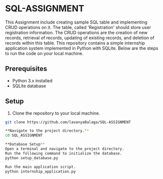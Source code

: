 # SQL-ASSIGNMENT
This Assignment include creating sample SQL table and implementing CRUD operations on it. The table, called 'Registration' should store user registration information. The CRUD operations are the creation of new records, retrieval of records, updating of existing records, and deletion of records within this table.
This repository contains a simple internship application system implemented in Python with SQLite. Below are the steps to run the code on your local machine.

## Prerequisites

- Python 3.x installed
- SQLite database

## Setup

1. Clone the repository to your local machine.

```bash
git clone https://github.com/lavanyaBalaga/SQL-ASSIGNMENT

**Navigate to the project directory.**
cd SQL_ASSIGNMENT

**Database Setup**
Open a terminal and navigate to the project directory.
Run the following command to initialize the database.
python setup_database.py

Run the main application script.
python internship_application.py
